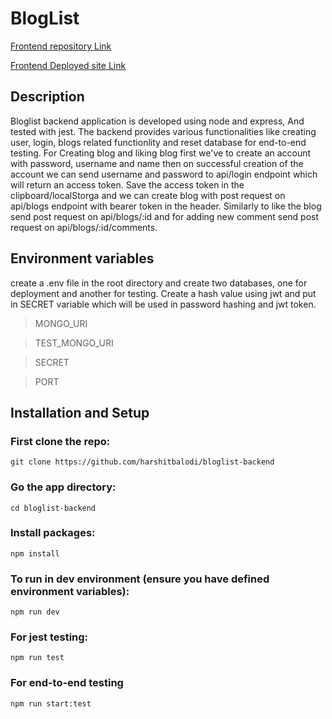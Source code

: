 # BlogList

[Frontend repository Link](https://github.com/harshitbalodi/bloglist-frontend)

[Frontend Deployed site Link](https://blog-repository-zeta.vercel.app)

## Description

Bloglist backend application is developed using node and express, And tested with jest. The backend provides various functionalities like creating user, login, blogs related functionlity and reset database for end-to-end testing. For Creating blog and liking blog first we've to create an account with password, username and name then on successful creation of the account we can send username and password to api/login endpoint which will return an access token. Save the access token in the clipboard/localStorga and we can create blog with post request on api/blogs endpoint with bearer token in the header. Similarly to like the blog send post request on api/blogs/:id and for adding new comment send post request on api/blogs/:id/comments.

## Environment variables

create a .env file in the root directory and create two databases, one for deployment and another for testing. Create a hash value using jwt and put in SECRET variable which will be used in password hashing and jwt token.

>  MONGO_URI

> TEST_MONGO_URI

> SECRET

> PORT

## Installation and Setup
### First clone the repo:
```
git clone https://github.com/harshitbalodi/bloglist-backend
```
### Go the app directory:
```
cd bloglist-backend
```
### Install packages:
```
npm install
```
### To run in dev environment (ensure you have defined environment variables):
```
npm run dev
```
### For jest testing:
```
npm run test
```
### For end-to-end testing
```
npm run start:test
```


